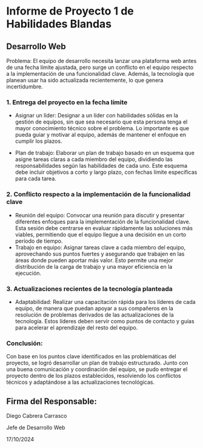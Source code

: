 # Informe de Proyecto 1 de Habilidades Blandas

## Desarrollo Web
Problema:
El equipo de desarrollo necesita lanzar una plataforma web antes de una fecha límite ajustada, pero surge un conflicto en el equipo respecto a la implementación de una funcionalidad clave. Además, la tecnología que planean usar ha sido actualizada recientemente, lo que genera incertidumbre.

### 1. Entrega del proyecto en la fecha límite

-	Asignar un líder:
Designar a un líder con habilidades sólidas en la gestión de equipos, sin que sea necesario que esta persona tenga el mayor conocimiento técnico sobre el problema. Lo importante es que pueda guiar y motivar al equipo, además de mantener el enfoque en cumplir los plazos.

- Plan de trabajo:
Elaborar un plan de trabajo basado en un esquema que asigne tareas claras a cada miembro del equipo, dividiendo las responsabilidades según las habilidades de cada uno. Este esquema debe incluir objetivos a corto y largo plazo, con fechas límite específicas para cada tarea.

### 2. Conflicto respecto a la implementación de la funcionalidad clave

-	Reunión del equipo:
Convocar una reunión para discutir y presentar diferentes enfoques para la implementación de la funcionalidad clave. Esta sesión debe centrarse en evaluar rápidamente las soluciones más viables, permitiendo que el equipo llegue a una decisión en un corto período de tiempo.
-	Trabajo en equipo:
Asignar tareas clave a cada miembro del equipo, aprovechando sus puntos fuertes y asegurando que trabajen en las áreas donde pueden aportar más valor. Esto permite una mejor distribución de la carga de trabajo y una mayor eficiencia en la ejecución.

### 3. Actualizaciones recientes de la tecnología planteada

-	Adaptabilidad:
Realizar una capacitación rápida para los líderes de cada equipo, de manera que puedan apoyar a sus compañeros en la resolución de problemas derivados de las actualizaciones de la tecnología. Estos líderes deben servir como puntos de contacto y guías para acelerar el aprendizaje del resto del equipo.

### Conclusión:
Con base en los puntos clave identificados en las problemáticas del proyecto, se logró desarrollar un plan de trabajo estructurado. Junto con una buena comunicación y coordinación del equipo, se pudo entregar el proyecto dentro de los plazos establecidos, resolviendo los conflictos técnicos y adaptándose a las actualizaciones tecnológicas.

## Firma del Responsable:

Diego Cabrera Carrasco

Jefe de Desarrollo Web

17/10/2024
